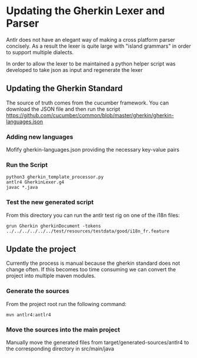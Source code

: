 # Updating the Gherkin Lexer and Parser

Antlr does not have an elegant way of making a cross platform parser concisely. As a result the lexer is quite large with "island grammars" in order to support multiple dialects.

In order to allow the lexer to be maintained a python helper script was developed to take json as input and regenerate the lexer

## Updating the Gherkin Standard

The source of truth comes from the cucumber framework. You can download the JSON file and then run the script
https://github.com/cucumber/common/blob/master/gherkin/gherkin-languages.json

### Adding new languages

Mofify gherkin-languages.json providing the necessary key-value pairs


### Run the Script

```
python3 gherkin_template_processor.py
antlr4 GherkinLexer.g4
javac *.java
```

### Test the new generated script

From this directory you can run the antlr test rig on one of the i18n files:

`grun Gherkin gherkinDocument -tokens ../../../../../../test/resources/testdata/good/i18n_fr.feature`

## Update the project

Currently the process is manual because the gherkin standard does not change often.
If this becomes too time consuming we can convert the project into multiple maven modules.

### Generate the sources

From the project root run the following command:

`mvn antlr4:antlr4`

### Move the sources into the main project

Manually move the generated files from target/generated-sources/antlr4 to the corresponding directory in src/main/java


